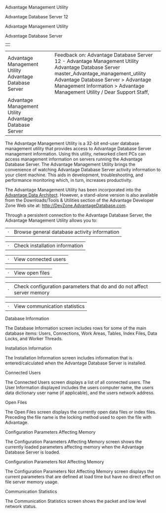Advantage Management Utility




Advantage Database Server 12  

Advantage Management Utility

Advantage Database Server

|  |
| --- |
|  |

|  |  |  |  |  |
| --- | --- | --- | --- | --- |
| Advantage Management Utility  Advantage Database Server |  |  | Feedback on: Advantage Database Server 12 - Advantage Management Utility Advantage Database Server master\_Advantage\_management\_utility Advantage Database Server > Advantage Management Information > Advantage Management Utility / Dear Support Staff, |  |
| Advantage Management Utility  Advantage Database Server |  |  |  |  |

The Advantage Management Utility is a 32-bit end-user database management utility that provides access to Advantage Database Server management information. Using this utility, networked client PCs can access management information on servers running the Advantage Database Server. The Advantage Management Utility brings the convenience of watching Advantage Database Server activity information to your client machine. This aids in development, troubleshooting, and performance monitoring which, in turn, increases productivity.

The Advantage Management Utility has been incorporated into the [Advantage Data Architect](master_advantage_data_architect.htm). However, a stand-alone version is also available from the Downloads/Tools & Utilities section of the Advantage Developer Zone Web site at: http://DevZone.AdvantageDatabase.com.

Through a persistent connection to the Advantage Database Server, the Advantage Management Utility allows you to:

|  |  |
| --- | --- |
| · | Browse general database activity information |

|  |  |
| --- | --- |
| · | Check installation information |

|  |  |
| --- | --- |
| · | View connected users |

|  |  |
| --- | --- |
| · | View open files |

|  |  |
| --- | --- |
| · | Check configuration parameters that do and do not affect server memory |

|  |  |
| --- | --- |
| · | View communication statistics |

Database Information

The Database Information screen includes rows for some of the main database items: Users, Connections, Work Areas, Tables, Index Files, Data Locks, and Worker Threads.

Installation Information

The Installation Information screen includes information that is entered/calculated when the Advantage Database Server is installed.

Connected Users

The Connected Users screen displays a list of all connected users. The User Information displayed includes the users computer name, the users data dictionary user name (if applicable), and the users network address.

Open Files

The Open Files screen displays the currently open data files or index files. Preceding the file name is the locking method used to open the file with Advantage.

Configuration Parameters Affecting Memory

The Configuration Parameters Affecting Memory screen shows the currently loaded parameters affecting memory when the Advantage Database Server is loaded.

Configuration Parameters Not Affecting Memory

The Configuration Parameters Not Affecting Memory screen displays the current parameters that are defined at load time but have no direct effect on file server memory usage.

Communication Statistics

The Communication Statistics screen shows the packet and low level network status.